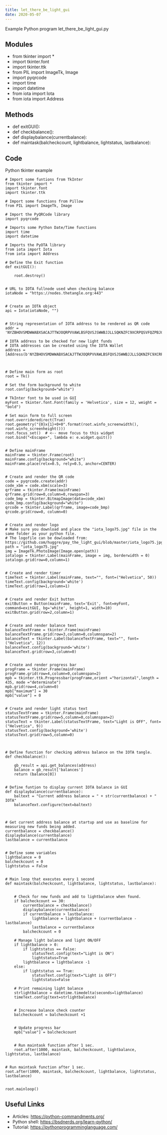 ```yaml
---
title: let_there_be_light_gui
date: 2020-05-07
---
```

Example Python program let_there_be_light_gui.py

## Modules

* from tkinter import *
* import tkinter.font
* import tkinter.ttk
* from PIL import ImageTk, Image
* import pyqrcode
* import time
* import datetime
* from iota import Iota
* from iota import Address

## Methods

* def exitGUI():
* def checkbalance():
* def displaybalance(currentbalance):
* def maintask(balcheckcount, lightbalance, lightstatus, lastbalance):

## Code

Python tkinter example

    # Import some funtions from TkInter
    from tkinter import *
    import tkinter.font
    import tkinter.ttk
    
    # Import some functions from Pillow
    from PIL import ImageTk, Image
    
    # Import the PyQRCode library
    import pyqrcode
    
    # Imports some Python Date/Time functions
    import time
    import datetime
    
    # Imports the PyOTA library
    from iota import Iota
    from iota import Address
    
    # Define the Exit function
    def exitGUI():
    
        root.destroy()
    
    
    # URL to IOTA fullnode used when checking balance
    iotaNode = "https://nodes.thetangle.org:443"
    
    
    # Create an IOTA object
    api = Iota(iotaNode, "")
    
    
    # String representation of IOTA address to be rendered as QR code 
    addr = 'NYZBHOVSMDWWABXSACAJTTWJOQRPVVAWLBSFQVSJSWWBJJLLSQKNZFC9XCRPQSVFQZPBJCJRANNPVMMEZQJRQSVVGZ'
    
    # IOTA address to be checked for new light funds 
    # IOTA addresses can be created using the IOTA Wallet
    address = [Address(b'NYZBHOVSMDWWABXSACAJTTWJOQRPVVAWLBSFQVSJSWWBJJLLSQKNZFC9XCRPQSVFQZPBJCJRANNPVMMEZQJRQSVVGZ')]
    
    
    
    # Define main form as root 
    root = Tk()
    
    # Set the form background to white
    root.config(background="white")
    
    # TkInter font to be used in GUI
    myFont = tkinter.font.Font(family = 'Helvetica', size = 12, weight = "bold")
    
    # Set main form to full screen
    root.overrideredirect(True)
    root.geometry("{0}x{1}+0+0".format(root.winfo_screenwidth(), root.winfo_screenheight()))
    root.focus_set()  # <-- move focus to this widget
    root.bind("<Escape>", lambda e: e.widget.quit())
    
    
    # Define mainFrame
    mainFrame = tkinter.Frame(root)
    mainFrame.config(background="white")
    mainFrame.place(relx=0.5, rely=0.5, anchor=CENTER)
    
    
    # Create and render the QR code
    code = pyqrcode.create(addr)
    code_xbm = code.xbm(scale=3)
    qrframe = tkinter.Frame(mainFrame)
    qrframe.grid(row=0,column=0,rowspan=3)
    code_bmp = tkinter.BitmapImage(data=code_xbm)
    code_bmp.config(background="white")
    qrcode = tkinter.Label(qrframe, image=code_bmp)
    qrcode.grid(row=0, column=0)
    
    
    # Create and render logo
    # Make sure you download and place the "iota_logo75.jpg" file in the same folder as your python file.
    # The logofile can be dowloaded from: https://github.com/huggre/pay_the_light_gui/blob/master/iota_logo75.jpg
    path = "iota_logo75.jpg"
    img = ImageTk.PhotoImage(Image.open(path))
    iotalogo = tkinter.Label(mainFrame, image = img, borderwidth = 0)
    iotalogo.grid(row=0,column=1)
    
    
    # Create and render timer
    timeText = tkinter.Label(mainFrame, text="", font=("Helvetica", 50))
    timeText.config(background='white')
    timeText.grid(row=1,column=1)
    
    
    # Create and render Exit button
    exitButton = Button(mainFrame, text='Exit', font=myFont, command=exitGUI, bg='white', height=1, width=10)
    exitButton.grid(row=2,column=1)
    
    
    # Create and render balance text
    balanceTextFrame = tkinter.Frame(mainFrame)
    balanceTextFrame.grid(row=3,column=0,columnspan=2)
    balanceText = tkinter.Label(balanceTextFrame, text="", font=("Helvetica", 12))
    balanceText.config(background='white')
    balanceText.grid(row=3,column=0)
    
    
    # Create and render progress bar
    progFrame = tkinter.Frame(mainFrame)
    progFrame.grid(row=4,column=0,columnspan=2)
    mpb = tkinter.ttk.Progressbar(progFrame,orient ="horizontal",length = 435, mode ="determinate")
    mpb.grid(row=4,column=0)
    mpb["maximum"] = 30
    mpb["value"] = 0
    
    
    # Create and render light status text
    statusTextFrame = tkinter.Frame(mainFrame)
    statusTextFrame.grid(row=5,column=0,columnspan=2)
    statusText = tkinter.Label(statusTextFrame, text="Light is OFF", font=("Helvetica", 9))
    statusText.config(background='white')
    statusText.grid(row=5,column=0)
    
    
    
    # Define function for checking address balance on the IOTA tangle. 
    def checkbalance():
    
        gb_result = api.get_balances(address)
        balance = gb_result['balances']
        return (balance[0])
    
    
    # Define funtion to display current IOTA balance in GUI
    def displaybalance(currentbalance):
        baltext = "Current address balance = " + str(currentbalance) + " IOTA"
        balanceText.configure(text=baltext)
    
    
    
    # Get current address balance at startup and use as baseline for measuring new funds being added.   
    currentbalance = checkbalance()
    displaybalance(currentbalance)
    lastbalance = currentbalance
    
    
    # Define some variables
    lightbalance = 0
    balcheckcount = 0
    lightstatus = False
    
    
    # Main loop that executes every 1 second
    def maintask(balcheckcount, lightbalance, lightstatus, lastbalance):
    
    
        # Check for new funds and add to lightbalance when found.
        if balcheckcount == 30:
            currentbalance = checkbalance()
            displaybalance(currentbalance)
            if currentbalance > lastbalance:
                lightbalance = lightbalance + (currentbalance - lastbalance)
                lastbalance = currentbalance
            balcheckcount = 0
    
        # Manage light balance and light ON/OFF
        if lightbalance > 0:
            if lightstatus == False:
                statusText.config(text="Light is ON")
                lightstatus=True
            lightbalance = lightbalance -1       
        else:
            if lightstatus == True:
                statusText.config(text="Light is OFF")
                lightstatus=False
    
        # Print remaining light balance     
        strlightbalance = datetime.timedelta(seconds=lightbalance)
        timeText.config(text=strlightbalance)
    
    
        # Increase balance check counter
        balcheckcount = balcheckcount +1
    
    
        # Update progress bar
        mpb["value"] = balcheckcount
    
    
        # Run maintask function after 1 sec.
        root.after(1000, maintask, balcheckcount, lightbalance, lightstatus, lastbalance)
    
    
    # Run maintask function after 1 sec.
    root.after(1000, maintask, balcheckcount, lightbalance, lightstatus, lastbalance)
    
    
    root.mainloop()
    

## Useful Links

- Articles: https://python-commandments.org/
- Python shell: https://bsdnerds.org/learn-python/
- Tutorial: https://pythonprogramminglanguage.com/
